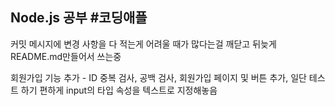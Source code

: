 <h2>Node.js 공부 #코딩애플</h2>
<p>커밋 메시지에 변경 사항을 다 적는게 어려울 때가 많다는걸 깨닫고 뒤늦게 README.md만들어서 쓰는중</p>
<p>회원가입 기능 추가 - ID 중복 검사, 공백 검사, 회원가입 페이지 및 버튼 추가, 일단 테스트 하기 편하게 input의 타입 속성을 텍스트로 지정해놓음</p>